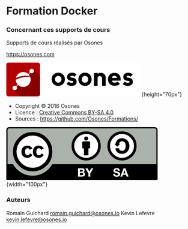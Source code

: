 # Formation Docker

### Concernant ces supports de cours

Supports de cours réalisés par Osones

<https://osones.com>

![](images/logo-osones.png){height="70px"}

- Copyright © 2016 Osones
- Licence : [Creative Commons BY-SA 4.0](https://creativecommons.org/licenses/by-sa/4.0/deed.fr)
- Sources : <https://github.com/Osones/Formations/>

![](images/licence.png){width="100px"}

### Auteurs

Romain Guichard <romain.guichard@osones.io>
Kevin Lefevre <kevin.lefevre@osones.io>

